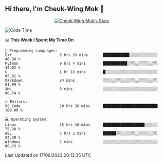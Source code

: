 ## Hi there, I'm Cheuk-Wing Mok 👋

<!--
**mozro0327/mozro0327** is a ✨ _special_ ✨ repository because its `README.md` (this file) appears on your GitHub profile.

Here are some ideas to get you started:

- 🔭 I’m currently working on ...
- 🌱 I’m currently learning ...
- 👯 I’m looking to collaborate on ...
- 🤔 I’m looking for help with ...
- 💬 Ask me about ...
- 📫 How to reach me: ...
- 😄 Pronouns: ...
- ⚡ Fun fact: ...
-->

<p align="center">
  <a href="https://github.com/mozro0327" class="rich-diff-level-one">
    <img src="https://github-readme-stats.vercel.app/api?username=mozro0327&title_color=333&text_color=777" alt="Cheuk-Wing Mok's Stats" >
    <!-- &hide=issues
    <img src="https://github-readme-stats.vercel.app/api?username=mozro0327&hide=issues&title_color=333&text_color=777" alt="Cheuk-Wing Mok's Stats" >
    -->
  </a>
</p>

<!--START_SECTION:waka-->
![Code Time](http://img.shields.io/badge/Code%20Time-1%2C980%20hrs%2051%20mins-blue)

📊 **This Week I Spent My Time On** 

```text
💬 Programming Languages: 
C++                      9 hrs 33 mins       ████████████░░░░░░░░░░░░░   46.38 % 
Python                   9 hrs 4 mins        ███████████░░░░░░░░░░░░░░   44.02 % 
C                        1 hr 13 mins        █░░░░░░░░░░░░░░░░░░░░░░░░   05.91 % 
Markdown                 24 mins             ░░░░░░░░░░░░░░░░░░░░░░░░░   01.99 % 
XML                      9 mins              ░░░░░░░░░░░░░░░░░░░░░░░░░   00.74 % 

🔥 Editors: 
VS Code                  20 hrs 36 mins      █████████████████████████   100.00 % 

💻 Operating System: 
Linux                    15 hrs 30 mins      ███████████████████░░░░░░   75.28 % 
WSL                      5 hrs 2 mins        ██████░░░░░░░░░░░░░░░░░░░   24.49 % 
Windows                  2 mins              ░░░░░░░░░░░░░░░░░░░░░░░░░   00.23 % 
```


 Last Updated on 17/09/2023 20:13:35 UTC
<!--END_SECTION:waka-->
